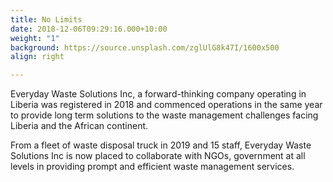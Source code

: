 ```yaml
---
title: No Limits
date: 2018-12-06T09:29:16.000+10:00
weight: "1"
background: https://source.unsplash.com/zglUlG8k47I/1600x500
align: right

---
```

Everyday Waste Solutions Inc, a forward-thinking company operating in Liberia was registered in 2018 and commenced operations in the same year to provide long term solutions to the waste management challenges facing Liberia and the African continent.

From a fleet of waste disposal truck in 2019 and 15 staff, Everyday Waste Solutions Inc is now placed to collaborate with NGOs, government at all levels in providing prompt and efficient waste management services.
